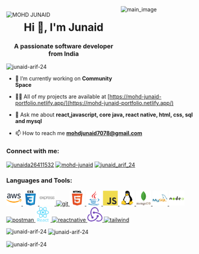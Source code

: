 <img align="right" width="200" height="200" src="https://media.tenor.com/2fXbn6Xtt0UAAAAC/software-software-development.gif" alt="main_image" />

<p><img align="left" src="https://camo.githubusercontent.com/a5b30f6f651689601bd4ffcbb1ac84caf4b3f71115a7c42a96acaf0957bcabac/68747470733a2f2f676f6469676974616c6c616167656e6369612e636f6d2f77702d636f6e74656e742f75706c6f6164732f323032302f30362f7765622d646576656c6f7065722e676966?username=Mohd Junaid&show_icons=true&locale=en&layout=compact" alt="MOHD JUNAID" /></p

### <h1 align="center">Hi 👋, I'm Junaid</h1>
<h3 align="center">A passionate software developer from India</h3>

<p align="left"> <img src="https://komarev.com/ghpvc/?username=junaid-arif-24&label=Profile%20views&color=0e75b6&style=flat" alt="junaid-arif-24" /> </p>

- 🔭 I’m currently working on **Community Space**

- 👨‍💻 All of my projects are available at [https://mohd-junaid-portfolio.netlify.app/](https://mohd-junaid-portfolio.netlify.app/)

- 💬 Ask me about **react,javascript, core java, react native, html, css, sql and mysql**

- 📫 How to reach me **mohdjunaid7078@gmail.com**

<h3 align="left">Connect with me:</h3>
<p align="left">
<a href="https://twitter.com/junaida26411532" target="blank"><img align="center" src="https://raw.githubusercontent.com/rahuldkjain/github-profile-readme-generator/master/src/images/icons/Social/twitter.svg" alt="junaida26411532" height="30" width="40" /></a>
<a href="https://linkedin.com/in/mohd-junaid" target="blank"><img align="center" src="https://raw.githubusercontent.com/rahuldkjain/github-profile-readme-generator/master/src/images/icons/Social/linked-in-alt.svg" alt="mohd-junaid" height="30" width="40" /></a>
<a href="https://instagram.com/junaid_arif_24" target="blank"><img align="center" src="https://raw.githubusercontent.com/rahuldkjain/github-profile-readme-generator/master/src/images/icons/Social/instagram.svg" alt="junaid_arif_24" height="30" width="40" /></a>
</p>

<h3 align="left">Languages and Tools:</h3>
<p align="left"> <a href="https://aws.amazon.com" target="_blank" rel="noreferrer"> <img src="https://raw.githubusercontent.com/devicons/devicon/master/icons/amazonwebservices/amazonwebservices-original-wordmark.svg" alt="aws" width="40" height="40"/> </a> <a href="https://www.w3schools.com/css/" target="_blank" rel="noreferrer"> <img src="https://raw.githubusercontent.com/devicons/devicon/master/icons/css3/css3-original-wordmark.svg" alt="css3" width="40" height="40"/> </a> <a href="https://expressjs.com" target="_blank" rel="noreferrer"> <img src="https://raw.githubusercontent.com/devicons/devicon/master/icons/express/express-original-wordmark.svg" alt="express" width="40" height="40"/> </a> <a href="https://git-scm.com/" target="_blank" rel="noreferrer"> <img src="https://www.vectorlogo.zone/logos/git-scm/git-scm-icon.svg" alt="git" width="40" height="40"/> </a> <a href="https://www.w3.org/html/" target="_blank" rel="noreferrer"> <img src="https://raw.githubusercontent.com/devicons/devicon/master/icons/html5/html5-original-wordmark.svg" alt="html5" width="40" height="40"/> </a> <a href="https://www.java.com" target="_blank" rel="noreferrer"> <img src="https://raw.githubusercontent.com/devicons/devicon/master/icons/java/java-original.svg" alt="java" width="40" height="40"/> </a> <a href="https://developer.mozilla.org/en-US/docs/Web/JavaScript" target="_blank" rel="noreferrer"> <img src="https://raw.githubusercontent.com/devicons/devicon/master/icons/javascript/javascript-original.svg" alt="javascript" width="40" height="40"/> </a> <a href="https://www.linux.org/" target="_blank" rel="noreferrer"> <img src="https://raw.githubusercontent.com/devicons/devicon/master/icons/linux/linux-original.svg" alt="linux" width="40" height="40"/> </a> <a href="https://www.mongodb.com/" target="_blank" rel="noreferrer"> <img src="https://raw.githubusercontent.com/devicons/devicon/master/icons/mongodb/mongodb-original-wordmark.svg" alt="mongodb" width="40" height="40"/> </a> <a href="https://www.mysql.com/" target="_blank" rel="noreferrer"> <img src="https://raw.githubusercontent.com/devicons/devicon/master/icons/mysql/mysql-original-wordmark.svg" alt="mysql" width="40" height="40"/> </a> <a href="https://nodejs.org" target="_blank" rel="noreferrer"> <img src="https://raw.githubusercontent.com/devicons/devicon/master/icons/nodejs/nodejs-original-wordmark.svg" alt="nodejs" width="40" height="40"/> </a> <a href="https://postman.com" target="_blank" rel="noreferrer"> <img src="https://www.vectorlogo.zone/logos/getpostman/getpostman-icon.svg" alt="postman" width="40" height="40"/> </a> <a href="https://reactjs.org/" target="_blank" rel="noreferrer"> <img src="https://raw.githubusercontent.com/devicons/devicon/master/icons/react/react-original-wordmark.svg" alt="react" width="40" height="40"/> </a> <a href="https://reactnative.dev/" target="_blank" rel="noreferrer"> <img src="https://reactnative.dev/img/header_logo.svg" alt="reactnative" width="40" height="40"/> </a> <a href="https://redux.js.org" target="_blank" rel="noreferrer"> <img src="https://raw.githubusercontent.com/devicons/devicon/master/icons/redux/redux-original.svg" alt="redux" width="40" height="40"/> </a> <a href="https://tailwindcss.com/" target="_blank" rel="noreferrer"> <img src="https://www.vectorlogo.zone/logos/tailwindcss/tailwindcss-icon.svg" alt="tailwind" width="40" height="40"/> </a> </p>

<p><img align="left" src="https://github-readme-stats.vercel.app/api/top-langs?username=junaid-arif-24&show_icons=true&locale=en&layout=compact" alt="junaid-arif-24" /></p>

<p>&nbsp;<img align="center" src="https://github-readme-stats.vercel.app/api?username=junaid-arif-24&show_icons=true&locale=en" alt="junaid-arif-24" /></p>

<p><img align="center" src="https://github-readme-streak-stats.herokuapp.com/?user=junaid-arif-24&" alt="junaid-arif-24" /></p>

